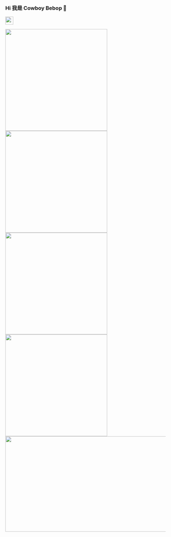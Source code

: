 ### Hi 我是 Cowboy Bebop 👋
 <code><img src="https://avatars.githubusercontent.com/u/30693884?v=4" width="25px" ></code>
 
<img src="https://swg.notion.pet/s/6d85a2b962cffa001079758f05a9d0cd" style="min-width:100px;width:320px;min-height:100px;height:320px">
<img src="https://swg.notion.pet/s/eda7dd5063574cef002a9da130eb9b26" style="min-width:100px;width:320px;min-height:100px;height:320px">
<img src="https://swg.notion.pet/s/371fb7ad63574d0b001c8f996a76b112" style="min-width:100px;width:320px;min-height:100px;height:320px">
<img src="https://swg.notion.pet/s/80516fb663574df40029aeed2190c38a" style="min-width:100px;width:320px;min-height:100px;height:320px">
<br />


<img src="https://swg.notion.pet/s/bg-76fd7bc163574e290025da68708cd056" style="min-width:100px;width:750px;min-height:100px;height:300px">
